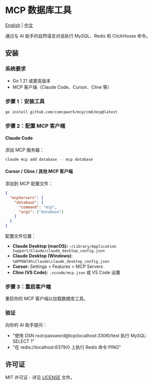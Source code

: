 # MCP 数据库工具

[English](README.md) | [中文](README_CN.md)

通过与 AI 助手的自然语言对话执行 MySQL、Redis 和 ClickHouse 命令。

## 安装

### 系统要求

- Go 1.21 或更高版本
- MCP 客户端（Claude Code、Cursor、Cline 等）

### 步骤 1：安装工具

```bash
go install github.com/comcpwork/mcp/cmd/mcp@latest
```

### 步骤 2：配置 MCP 客户端

#### Claude Code

添加 MCP 服务器：

```bash
claude mcp add database -- mcp database
```

#### Cursor / Cline / 其他 MCP 客户端

添加到 MCP 配置文件：

```json
{
  "mcpServers": {
    "database": {
      "command": "mcp",
      "args": ["database"]
    }
  }
}
```

配置文件位置：
- **Claude Desktop (macOS):** `~/Library/Application Support/Claude/claude_desktop_config.json`
- **Claude Desktop (Windows):** `%APPDATA%\Claude\claude_desktop_config.json`
- **Cursor:** Settings > Features > MCP Servers
- **Cline (VS Code):** `.vscode/mcp.json` 或 VS Code 设置

### 步骤 3：重启客户端

重启你的 MCP 客户端以加载数据库工具。

### 验证

向你的 AI 助手提问：
- "使用 DSN root:password@tcp(localhost:3306)/test 执行 MySQL: SELECT 1"
- "在 redis://localhost:6379/0 上执行 Redis 命令 PING"

## 许可证

MIT 许可证 - 详见 [LICENSE](LICENSE) 文件。